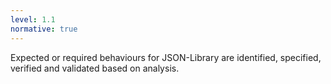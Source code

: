 ```yaml
---
level: 1.1
normative: true
---
```


Expected or required behaviours for JSON-Library are identified, specified, verified and validated based on analysis.
